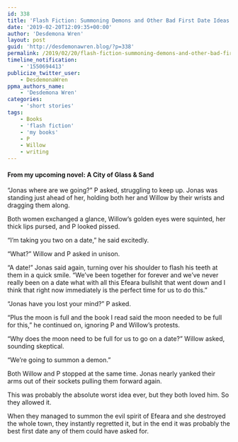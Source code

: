```yaml
---
id: 338
title: 'Flash Fiction: Summoning Demons and Other Bad First Date Ideas'
date: '2019-02-20T12:09:35+00:00'
author: 'Desdemona Wren'
layout: post
guid: 'http://desdemonawren.blog/?p=338'
permalink: /2019/02/20/flash-fiction-summoning-demons-and-other-bad-first-date-ideas/
timeline_notification:
    - '1550694413'
publicize_twitter_user:
    - DesdemonaWren
ppma_authors_name:
    - 'Desdemona Wren'
categories:
    - 'short stories'
tags:
    - Books
    - 'flash fiction'
    - 'my books'
    - P
    - Willow
    - writing
---
```


#### From my upcoming novel: A City of Glass &amp; Sand

“Jonas where are we going?” P asked, struggling to keep up. Jonas was standing just ahead of her, holding both her and Willow by their wrists and dragging them along.

Both women exchanged a glance, Willow’s golden eyes were squinted, her thick lips pursed, and P looked pissed.

“I’m taking you two on a date,” he said excitedly.

“What?” Willow and P asked in unison.

“A date!” Jonas said again, turning over his shoulder to flash his teeth at them in a quick smile. “We’ve been together for forever and we’ve never really been on a date what with all this Efeara bullshit that went down and I think that right now immediately is the perfect time for us to do this.”

“Jonas have you lost your mind?” P asked.

“Plus the moon is full and the book I read said the moon needed to be full for this,” he continued on, ignoring P and Willow’s protests.

“Why does the moon need to be full for us to go on a date?” Willow asked, sounding skeptical.

“We’re going to summon a demon.”

Both Willow and P stopped at the same time. Jonas nearly yanked their arms out of their sockets pulling them forward again.

This was probably the absolute worst idea ever, but they both loved him. So they allowed it.

When they managed to summon the evil spirit of Efeara and she destroyed the whole town, they instantly regretted it, but in the end it was probably the best first date any of them could have asked for.